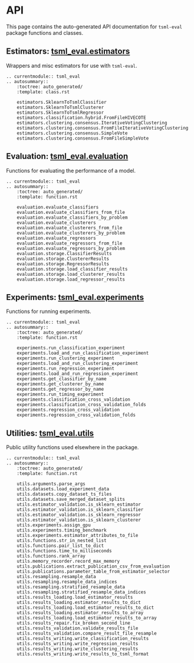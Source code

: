 # API

This page contains the auto-generated API documentation for `tsml-eval` package
functions and classes.

## Estimators: [tsml_eval.estimators](https://github.com/time-series-machine-learning/tsml-eval/tree/main/tsml_eval/estimators)

Wrappers and misc estimators for use with `tsml-eval`.

```{eval-rst}
.. currentmodule:: tsml_eval
.. autosummary::
    :toctree: auto_generated/
    :template: class.rst

    estimators.SklearnToTsmlClassifier
    estimators.SklearnToTsmlClusterer
    estimators.SklearnToTsmlRegressor
    estimators.classification.hybrid.FromFileHIVECOTE
    estimators.clustering.consensus.IterativeVotingClustering
    estimators.clustering.consensus.FromFileIterativeVotingClustering
    estimators.clustering.consensus.SimpleVote
    estimators.clustering.consensus.FromFileSimpleVote
```

## Evaluation: [tsml_eval.evaluation](https://github.com/time-series-machine-learning/tsml-eval/tree/main/tsml_eval/evaluation)

Functions for evaluating the performance of a model.

```{eval-rst}
.. currentmodule:: tsml_eval
.. autosummary::
    :toctree: auto_generated/
    :template: function.rst

    evaluation.evaluate_classifiers
    evaluation.evaluate_classifiers_from_file
    evaluation.evaluate_classifiers_by_problem
    evaluation.evaluate_clusterers
    evaluation.evaluate_clusterers_from_file
    evaluation.evaluate_clusterers_by_problem
    evaluation.evaluate_regressors
    evaluation.evaluate_regressors_from_file
    evaluation.evaluate_regressors_by_problem
    evaluation.storage.ClassifierResults
    evaluation.storage.ClustererResults
    evaluation.storage.RegressorResults
    evaluation.storage.load_classifier_results
    evaluation.storage.load_clusterer_results
    evaluation.storage.load_regressor_results
```

## Experiments: [tsml_eval.experiments](https://github.com/time-series-machine-learning/tsml-eval/tree/main/tsml_eval/experiments)

Functions for running experiments.

```{eval-rst}
.. currentmodule:: tsml_eval
.. autosummary::
    :toctree: auto_generated/
    :template: function.rst

    experiments.run_classification_experiment
    experiments.load_and_run_classification_experiment
    experiments.run_clustering_experiment
    experiments.load_and_run_clustering_experiment
    experiments.run_regression_experiment
    experiments.load_and_run_regression_experiment
    experiments.get_classifier_by_name
    experiments.get_clusterer_by_name
    experiments.get_regressor_by_name
    experiments.run_timing_experiment
    experiments.classification_cross_validation
    experiments.classification_cross_validation_folds
    experiments.regression_cross_validation
    experiments.regression_cross_validation_folds
```

## Utilities: [tsml_eval.utils](https://github.com/time-series-machine-learning/tsml-eval/tree/main/tsml_eval/utils)

Public utility functions used elsewhere in the package.

```{eval-rst}
.. currentmodule:: tsml_eval
.. autosummary::
    :toctree: auto_generated/
    :template: function.rst

    utils.arguments.parse_args
    utils.datasets.load_experiment_data
    utils.datasets.copy_dataset_ts_files
    utils.datasets.save_merged_dataset_splits
    utils.estimator_validation.is_sklearn_estimator
    utils.estimator_validation.is_sklearn_classifier
    utils.estimator_validation.is_sklearn_regressor
    utils.estimator_validation.is_sklearn_clusterer
    utils.experiments.assign_gpu
    utils.experiments.timing_benchmark
    utils.experiments.estimator_attributes_to_file
    utils.functions.str_in_nested_list
    utils.functions.pair_list_to_dict
    utils.functions.time_to_milliseconds
    utils.functions.rank_array
    utils.memory_recorder.record_max_memory
    utils.publications.extract_publication_csv_from_evaluation
    utils.publications.parameter_table_from_estimator_selector
    utils.resampling.resample_data
    utils.resampling.resample_data_indices
    utils.resampling.stratified_resample_data
    utils.resampling.stratified_resample_data_indices
    utils.results_loading.load_estimator_results
    utils.results_loading.estimator_results_to_dict
    utils.results_loading.load_estimator_results_to_dict
    utils.results_loading.estimator_results_to_array
    utils.results_loading.load_estimator_results_to_array
    utils.results_repair.fix_broken_second_line
    utils.results_validation.validate_results_file
    utils.results_validation.compare_result_file_resample
    utils.results_writing.write_classification_results
    utils.results_writing.write_regression_results
    utils.results_writing.write_clustering_results
    utils.results_writing.write_results_to_tsml_format
```
